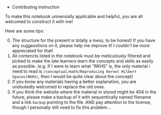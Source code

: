 * Contributing instruction

To make this notebook universially applicable and helpful, you are all welcomed to construct it with me!

Here are some tips:

0. The structure for the present is totally a mess, to be honest! If you have any suggesstions on it, please help me improve it! I couldn't be more appreciated for that!
1. All contencts listed in the notebook must be meticulously filtered and picked to make the late learners learn the concepts and skills as easily as possible. (e.g. If I were to learn what "RKHS" is, the only material i need to read is ```/conceptual/math/Reproducing Kernel Hilbert Spaces(RKHS)```, then I would be quite clear about the concept)
2. If you know any materials having a better explanation, you are undoutedly welcomed to replace the old ones.
3. If you think the website where the material in stored might be 404 in the future, please make a backup of it with sequentically named filename and a link ```backup``` pointing to the file. AND pay attention to the license, though I personally still need to fix this problem...
